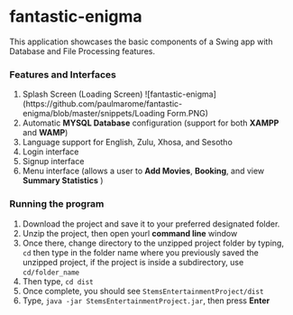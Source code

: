 # fantastic-enigma
This application showcases the basic components of a Swing app with Database and File Processing features.

<h3><b>Features and Interfaces</b></h3>

<ol>
  <li> Splash Screen (Loading Screen) ![fantastic-enigma](https://github.com/paulmarome/fantastic-enigma/blob/master/snippets/Loading Form.PNG)
  </li>
  <li> Automatic <b>MYSQL Database</b> configuration (support for both <b>XAMPP</b> and <b>WAMP</b>)</li>
  <li> Language support for English, Zulu, Xhosa, and Sesotho </li>
  <li> Login interface </li>
  <li> Signup interface </li>
  <li> Menu interface (allows a user to <b>Add Movies</b>, <b>Booking</b>, and view <b>Summary Statistics</b> )</li>
</ol>

<h3><b>Running the program</b></h3>

<ol>
  <li> Download the project and save it to your preferred designated folder.</li>
  <li> Unzip the project, then open yourl <b>command line</b> window </li>
  <li> Once there, change directory to the unzipped project folder by typing, <code>cd</code> then type in 
    the folder name where you previously saved the unzipped project, if      
       the project is inside a subdirectory, use <code>cd/folder_name</code></li>
  <li> Then type, <code>cd dist</code></li>
  <li> Once complete, you should see <code>StemsEntertainmentProject/dist</code></li>
  <li> Type, <code>java -jar StemsEntertainmentProject.jar</code>, then press <b>Enter</b>
 
